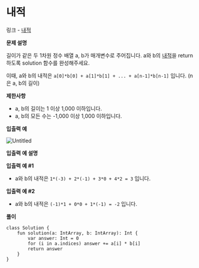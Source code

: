 # 내적

링크 - [내적](https://school.programmers.co.kr/learn/courses/30/lessons/70128)

**문제 설명**

길이가 같은 두 1차원 정수 배열 a, b가 매개변수로 주어집니다. a와 b의 [내적](https://en.wikipedia.org/wiki/Dot_product)을 return 하도록 solution 함수를 완성해주세요.

이때, a와 b의 내적은 `a[0]*b[0] + a[1]*b[1] + ... + a[n-1]*b[n-1]` 입니다. (n은 a, b의 길이)

****제한사항****

- a, b의 길이는 1 이상 1,000 이하입니다.
- a, b의 모든 수는 -1,000 이상 1,000 이하입니다.

****입출력 예****

![Untitled](https://user-images.githubusercontent.com/105714784/216757821-28a7db70-e477-4c8c-802b-0e8539d5aa73.png)

****입출력 예 설명****

**입출력 예 #1**

- a와 b의 내적은 `1*(-3) + 2*(-1) + 3*0 + 4*2 = 3` 입니다.

**입출력 예 #2**

- a와 b의 내적은 `(-1)*1 + 0*0 + 1*(-1) = -2` 입니다.

**풀이**

```
class Solution {
    fun solution(a: IntArray, b: IntArray): Int {
        var answer: Int = 0
        for (i in a.indices) answer += a[i] * b[i]
        return answer
    }
}
```
